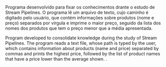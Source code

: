 Programa desenvolvido para fixar os conhecimentos drante o estudo de Stream Pipelines. O programa lê um arquivo de texto, cujo caminho é digitado pelo usuário, que contém informações sobre produtos (nome e preço) separados por vírgula e imprime o maior preço, seguido da lista dos nomes dos produtos que tem o preço menor que a média apresentada.

Program developed to consolidate knowledge during the study of Stream Pipelines. The program reads a text file, whose path is typed by the user, which contains information about products (name and price) separated by commas and prints the highest price, followed by the list of product names that have a price lower than the average shown. .
